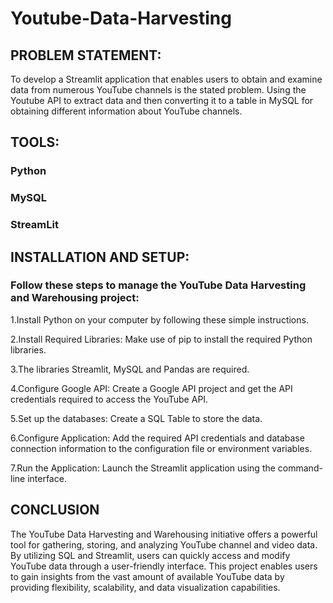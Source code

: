 # Youtube-Data-Harvesting
## PROBLEM STATEMENT:  
   To develop a Streamlit application that enables users to obtain and examine data from numerous YouTube channels is the stated problem. Using the Youtube API to extract data and then converting it to a table in MySQL for obtaining different information about YouTube channels.

## TOOLS:  
  ### Python    
  ### MySQL  
  ### StreamLit

## INSTALLATION AND SETUP:

### Follow these steps to manage the YouTube Data Harvesting and Warehousing project:  

1.Install Python on your computer by following these simple instructions.  

2.Install Required Libraries: Make use of pip to install the required Python libraries.  

3.The libraries Streamlit, MySQL and Pandas are required.  

4.Configure Google API: Create a Google API project and get the API credentials required to access the YouTube API.  

5.Set up the databases: Create a SQL Table to store the data.  

6.Configure Application: Add the required API credentials and database connection information to the configuration file or environment variables.  

7.Run the Application: Launch the Streamlit application using the command-line interface.  

## CONCLUSION
The YouTube Data Harvesting and Warehousing initiative offers a powerful tool for gathering, storing, and analyzing YouTube channel and video data. By utilizing SQL and Streamlit, users can quickly access and modify YouTube data through a user-friendly interface. This project enables users to gain insights from the vast amount of available YouTube data by providing flexibility, scalability, and data visualization capabilities.   
